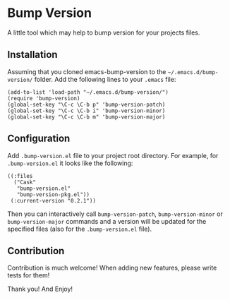 # Bump Version

A little tool which may help to bump version for your projects files.

## Installation

Assuming that you cloned emacs-bump-version to the
`~/.emacs.d/bump-version/` folder. Add the following lines to your
`.emacs` file:

```
(add-to-list 'load-path "~/.emacs.d/bump-version/")
(require 'bump-version)
(global-set-key "\C-c \C-b p" 'bump-version-patch)
(global-set-key "\C-c \C-b i" 'bump-version-minor)
(global-set-key "\C-c \C-b m" 'bump-version-major)
```

## Configuration

Add `.bump-version.el` file to your project root directory. For
example, for `.bump-version.el` it looks like the following:

```
((:files
  ("Cask"
   "bump-version.el"
   "bump-version-pkg.el"))
 (:current-version "0.2.1"))
```

Then you can interactively call `bump-version-patch`,
`bump-version-minor` or `bump-version-major` commands and a version
will be updated for the specified files (also for the
`.bump-version.el` file).

## Contribution

Contribution is much welcome! When adding new features, please write tests for them!

Thank you! And Enjoy!
